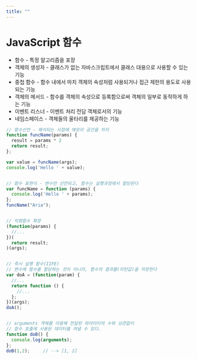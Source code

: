 ```yaml
---
title: ""
---
```






# JavaScript 함수

- 함수 - 특정 알고리즘을 포장
- 객체의 생성자 - 클래스가 없는 자바스크립트에서 클래스 대용으로 사용할 수 있는 기능
- 중첩 함수 - 함수 내에서 마치 객체의 속성처럼 사용되거나 접근 제한의 용도로 사용되는 기능
- 객체의 메서드 - 함수를 객체의 속성으로 등록함으로써 객체의 일부로 동작하게 하는 기능
- 이벤트 리스너 - 이벤트 처리 전담 객체로서의 기능
- 네임스페이스 - 객체들의 울타리를 제공하는 기능

```javascript
// 함수선언 - 해석되는 시점에 메모리 공간을 차지
function funcName(params) {
  result = params * 2
  return result;
};

var value = funcName(args);
console.log('Hello ' + value);


// 함수 표현식 - 변수만 선언되고, 함수는 실행과정에서 할당된다
var funcName = function (params) {
  console.log('Hello ' + params);
};
funcName("Aria");


// 익명함수 확장
(function(params) {
  //...
})(
  return result;
)(args);


// 즉시 실행 함수(IIFE)
// 변수에 함수를 할당하는 것이 아니라, 함수의 결과물(리턴값)을 저장한다
var doA = (function(param) {
  //...
  return function () {
    //...
  };
})(args);
doA();


// arguments 객체를 이용해 전달된 파라미터의 수와 상관없이
// 함수 호출에 사용된 데이터를 꺼낼 수 있다.
function doB() {
  console.log(arguments);
};
doB(1,2);     // --> [1, 2]
```





